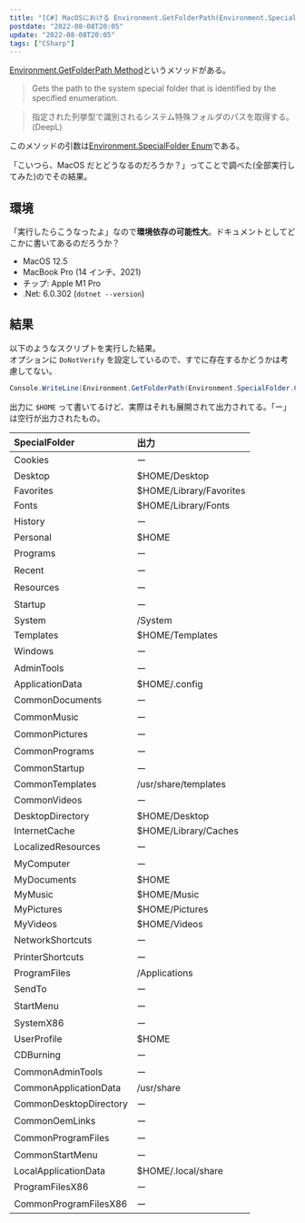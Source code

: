 ```yaml
---
title: "[C#] MacOSにおける Environment.GetFolderPath(Environment.SpecialFolder)"
postdate: "2022-08-08T20:05"
update: "2022-08-08T20:05"
tags: ["CSharp"]
---
```


[Environment.GetFolderPath Method](https://docs.microsoft.com/en-us/dotnet/api/system.environment.getfolderpath?view=net-6.0)というメソッドがある。

> Gets the path to the system special folder that is identified by the specified enumeration.

> 指定された列挙型で識別されるシステム特殊フォルダのパスを取得する。(DeepL)

このメソッドの引数は[Environment.SpecialFolder Enum](https://docs.microsoft.com/en-us/dotnet/api/system.environment.specialfolder?view=net-6.0)である。

「こいつら、MacOS だとどうなるのだろうか？」ってことで調べた(全部実行してみた)のでその結果。

## 環境

「実行したらこうなったよ」なので**環境依存の可能性大**。ドキュメントとしてどこかに書いてあるのだろうか？

- MacOS 12.5
- MacBook Pro (14 インチ、2021)
- チップ: Apple M1 Pro
- .Net: 6.0.302 (`dotnet --version`)

## 結果

以下のようなスクリプトを実行した結果。  
オプションに `DoNotVerify` を設定しているので、すでに存在するかどうかは考慮してない。

```cs
Console.WriteLine(Environment.GetFolderPath(Environment.SpecialFolder.Cookies, Environment.SpecialFolderOption.DoNotVerify));
```

出力に `$HOME` って書いてるけど、実際はそれも展開されて出力されてる。「ー」は空行が出力されたもの。

| SpecialFolder          | 出力                    |
| :--------------------- | :---------------------- |
| Cookies                | ー                      |
| Desktop                | $HOME/Desktop           |
| Favorites              | $HOME/Library/Favorites |
| Fonts                  | $HOME/Library/Fonts     |
| History                | ー                      |
| Personal               | $HOME                   |
| Programs               | ー                      |
| Recent                 | ー                      |
| Resources              | ー                      |
| Startup                | ー                      |
| System                 | /System                 |
| Templates              | $HOME/Templates         |
| Windows                | ー                      |
| AdminTools             | ー                      |
| ApplicationData        | $HOME/.config           |
| CommonDocuments        | ー                      |
| CommonMusic            | ー                      |
| CommonPictures         | ー                      |
| CommonPrograms         | ー                      |
| CommonStartup          | ー                      |
| CommonTemplates        | /usr/share/templates    |
| CommonVideos           | ー                      |
| DesktopDirectory       | $HOME/Desktop           |
| InternetCache          | $HOME/Library/Caches    |
| LocalizedResources     | ー                      |
| MyComputer             | ー                      |
| MyDocuments            | $HOME                   |
| MyMusic                | $HOME/Music             |
| MyPictures             | $HOME/Pictures          |
| MyVideos               | $HOME/Videos            |
| NetworkShortcuts       | ー                      |
| PrinterShortcuts       | ー                      |
| ProgramFiles           | /Applications           |
| SendTo                 | ー                      |
| StartMenu              | ー                      |
| SystemX86              | ー                      |
| UserProfile            | $HOME                   |
| CDBurning              | ー                      |
| CommonAdminTools       | ー                      |
| CommonApplicationData  | /usr/share              |
| CommonDesktopDirectory | ー                      |
| CommonOemLinks         | ー                      |
| CommonProgramFiles     | ー                      |
| CommonStartMenu        | ー                      |
| LocalApplicationData   | $HOME/.local/share      |
| ProgramFilesX86        | ー                      |
| CommonProgramFilesX86  | ー                      |
